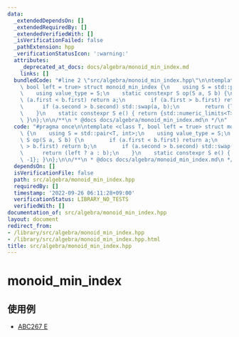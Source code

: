 ```yaml
---
data:
  _extendedDependsOn: []
  _extendedRequiredBy: []
  _extendedVerifiedWith: []
  _isVerificationFailed: false
  _pathExtension: hpp
  _verificationStatusIcon: ':warning:'
  attributes:
    _deprecated_at_docs: docs/algebra/monoid_min_index.md
    links: []
  bundledCode: "#line 2 \"src/algebra/monoid_min_index.hpp\"\n\ntemplate <class T,\
    \ bool left = true> struct monoid_min_index {\n    using S = std::pair<T, int>;\n\
    \    using value_type = S;\n    static constexpr S op(S a, S b) {\n        if\
    \ (a.first < b.first) return a;\n        if (a.first > b.first) return b;\n  \
    \      if (a.second > b.second) std::swap(a, b);\n        return (left ? a : b);\n\
    \    }\n    static constexpr S e() { return {std::numeric_limits<T>::max(), -1};\
    \ }\n};\n\n/**\n * @docs docs/algebra/monoid_min_index.md\n */\n"
  code: "#pragma once\n\ntemplate <class T, bool left = true> struct monoid_min_index\
    \ {\n    using S = std::pair<T, int>;\n    using value_type = S;\n    static constexpr\
    \ S op(S a, S b) {\n        if (a.first < b.first) return a;\n        if (a.first\
    \ > b.first) return b;\n        if (a.second > b.second) std::swap(a, b);\n  \
    \      return (left ? a : b);\n    }\n    static constexpr S e() { return {std::numeric_limits<T>::max(),\
    \ -1}; }\n};\n\n/**\n * @docs docs/algebra/monoid_min_index.md\n */"
  dependsOn: []
  isVerificationFile: false
  path: src/algebra/monoid_min_index.hpp
  requiredBy: []
  timestamp: '2022-09-26 06:11:28+09:00'
  verificationStatus: LIBRARY_NO_TESTS
  verifiedWith: []
documentation_of: src/algebra/monoid_min_index.hpp
layout: document
redirect_from:
- /library/src/algebra/monoid_min_index.hpp
- /library/src/algebra/monoid_min_index.hpp.html
title: src/algebra/monoid_min_index.hpp
---
```

# monoid_min_index

## 使用例

- [ABC267 E](https://atcoder.jp/contests/abc267/tasks/abc267_e)

